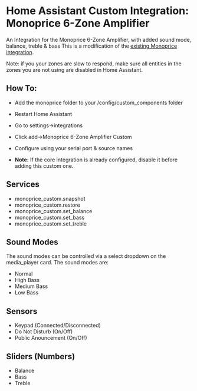 # Home Assistant Custom Integration: Monoprice 6-Zone Amplifier
 An Integration for the Monoprice 6-Zone Amplifier, with added sound mode, balance, treble & bass
 This is a modification of the <a href="https://www.home-assistant.io/integrations/monoprice/">existing Monoprice integration</a>.
 
 Note: if you your zones are slow to respond, make sure all entities in the zones you are not using are disabled in Home Assistant.

## How To:
* Add the monoprice folder to your /config/custom_components folder
* Restart Home Assistant
* Go to settings->integrations
* Click add->Monoprice 6-Zone Amplifier Custom
* Configure using your serial port & source names

* <b>Note:</b> If the core integration is already configured, disable it before adding this custom one.

 ## Services
 * monoprice_custom.snapshot
 * monoprice_custom.restore
 * monoprice_custom.set_balance
 * monoprice_custom.set_bass
 * monoprice_custom.set_treble

 ## Sound Modes
 The sound modes can be controlled via a select dropdown on the media_player card.
 The sound modes are:
 * Normal
 * High Bass
 * Medium Bass
 * Low Bass

  ## Sensors
  * Keypad (Connected/Disconnected)
  * Do Not Disturb (On/Off)
  * Public Anouncement (On/Off)
  
  ## Sliders (Numbers)
  * Balance
  * Bass
  * Treble
